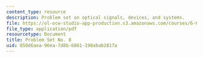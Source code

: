 ```yaml
---
content_type: resource
description: Problem set on optical signals, devices, and systems.
file: https://ol-ocw-studio-app-production.s3.amazonaws.com/courses/6-637-optical-signals-devices-and-systems-spring-2003/850d6aea96ea7d8b6861190abab2817a_6637pset8.pdf
file_type: application/pdf
resourcetype: Document
title: Problem Set No. 8
uid: 850d6aea-96ea-7d8b-6861-190abab2817a
---
```

